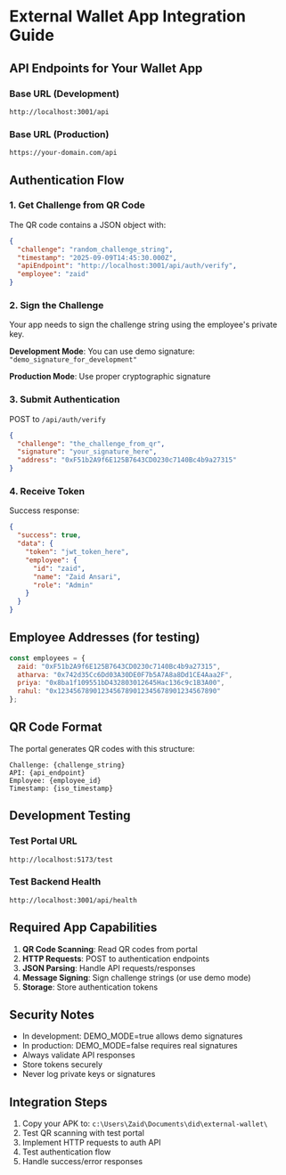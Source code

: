 # External Wallet App Integration Guide

## API Endpoints for Your Wallet App

### Base URL (Development)
```
http://localhost:3001/api
```

### Base URL (Production)
```
https://your-domain.com/api
```

## Authentication Flow

### 1. Get Challenge from QR Code
The QR code contains a JSON object with:
```json
{
  "challenge": "random_challenge_string",
  "timestamp": "2025-09-09T14:45:30.000Z",
  "apiEndpoint": "http://localhost:3001/api/auth/verify",
  "employee": "zaid"
}
```

### 2. Sign the Challenge
Your app needs to sign the challenge string using the employee's private key.

**Development Mode**: You can use demo signature: `"demo_signature_for_development"`

**Production Mode**: Use proper cryptographic signature

### 3. Submit Authentication
POST to `/api/auth/verify`
```json
{
  "challenge": "the_challenge_from_qr",
  "signature": "your_signature_here",
  "address": "0xF51b2A9f6E125B7643CD0230c7140Bc4b9a27315"
}
```

### 4. Receive Token
Success response:
```json
{
  "success": true,
  "data": {
    "token": "jwt_token_here",
    "employee": {
      "id": "zaid",
      "name": "Zaid Ansari",
      "role": "Admin"
    }
  }
}
```

## Employee Addresses (for testing)

```javascript
const employees = {
  zaid: "0xF51b2A9f6E125B7643CD0230c7140Bc4b9a27315",
  atharva: "0x742d35Cc6Dd03A30DE0F7b5A7A8a8Dd1CE4Aaa2F",
  priya: "0x8ba1f109551bD432803012645Hac136c9c1B3A00",
  rahul: "0x1234567890123456789012345678901234567890"
};
```

## QR Code Format

The portal generates QR codes with this structure:
```
Challenge: {challenge_string}
API: {api_endpoint}
Employee: {employee_id}
Timestamp: {iso_timestamp}
```

## Development Testing

### Test Portal URL
```
http://localhost:5173/test
```

### Test Backend Health
```
http://localhost:3001/api/health
```

## Required App Capabilities

1. **QR Code Scanning**: Read QR codes from portal
2. **HTTP Requests**: POST to authentication endpoints
3. **JSON Parsing**: Handle API requests/responses
4. **Message Signing**: Sign challenge strings (or use demo mode)
5. **Storage**: Store authentication tokens

## Security Notes

- In development: DEMO_MODE=true allows demo signatures
- In production: DEMO_MODE=false requires real signatures
- Always validate API responses
- Store tokens securely
- Never log private keys or signatures

## Integration Steps

1. Copy your APK to: `c:\Users\Zaid\Documents\did\external-wallet\`
2. Test QR scanning with test portal
3. Implement HTTP requests to auth API
4. Test authentication flow
5. Handle success/error responses

